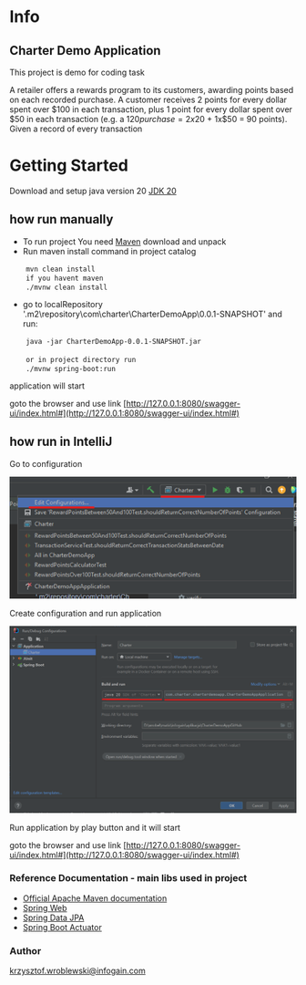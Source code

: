 # Info

## Charter Demo Application

This project is demo for coding task

A retailer offers a rewards program to its customers, awarding points based on each recorded purchase.
A customer receives 2 points for every dollar spent over $100 in each transaction, plus 1 point for every dollar spent
over $50 in each transaction (e.g. a $120 purchase = 2x$20 + 1x$50 = 90 points).
Given a record of every transaction

# Getting Started

Download and setup java version 20
[JDK 20](https://jdk.java.net/20/)

## how run manually

* To run project You need [Maven](https://dlcdn.apache.org/maven/maven-3/3.9.1/binaries/apache-maven-3.9.1-bin.zip)
  download and unpack
* Run maven install command in project catalog

```
    mvn clean install
    if you havent maven
    ./mvnw clean install

```

* go to localRepository '.m2\repository\com\charter\CharterDemoApp\0.0.1-SNAPSHOT\' and run:

```
    java -jar CharterDemoApp-0.0.1-SNAPSHOT.jar
    
    or in project directory run
    ./mvnw spring-boot:run
```

application will start

goto the browser and use
link [http://127.0.0.1:8080/swagger-ui/index.html#](http://127.0.0.1:8080/swagger-ui/index.html#)

## how run in IntelliJ

Go to configuration

![img_2.png](documentation/img_2.png)

Create configuration and run application

![img_1.png](documentation/img_1.png)

Run application by play button and it will start

goto the browser and use
link [http://127.0.0.1:8080/swagger-ui/index.html#](http://127.0.0.1:8080/swagger-ui/index.html#)

### Reference Documentation - main libs used in project

* [Official Apache Maven documentation](https://maven.apache.org/guides/index.html)
* [Spring Web](https://docs.spring.io/spring-boot/docs/3.0.0/reference/htmlsingle/#web)
* [Spring Data JPA](https://docs.spring.io/spring-boot/docs/3.0.0/reference/htmlsingle/#data.sql.jpa-and-spring-data)
* [Spring Boot Actuator](https://docs.spring.io/spring-boot/docs/3.0.0/reference/htmlsingle/#actuator)

### Author

krzysztof.wroblewski@infogain.com